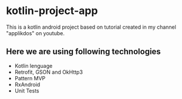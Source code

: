 # kotlin-project-app
This is a kotlin android project based on tutorial created in my channel "applikdos" on youtube.

## Here we are using following technologies 
- Kotlin lenguage 
- Retrofit, GSON and OkHttp3 
- Pattern MVP 
- RxAndroid 
- Unit Tests
